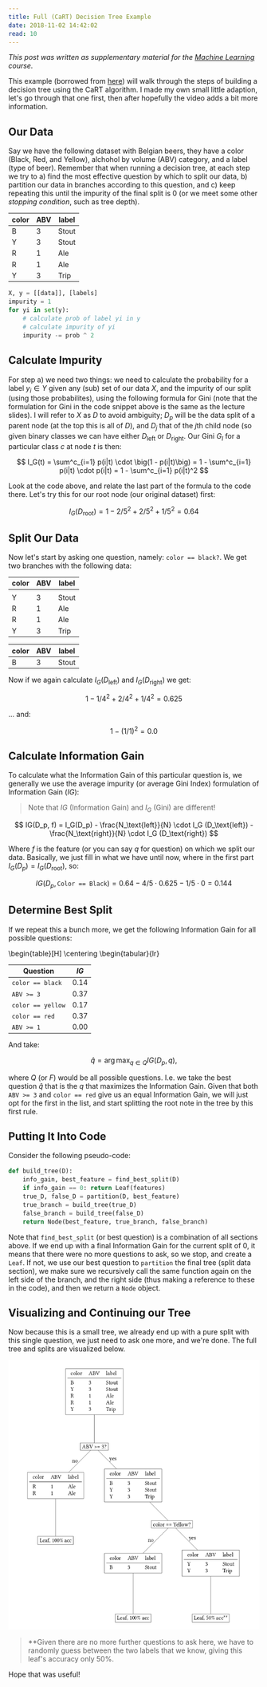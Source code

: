 ```yaml
---
title: Full (CaRT) Decision Tree Example
date: 2018-11-02 14:42:02
read: 10
---
```


*This post was written as supplementary material for the
[Machine Learning](https://github.com/gchrupala/ml-tilburg) course.*

This example (borrowed from [here](https://youtu.be/LDRbO9a6XPU)) will walk through the steps of building a decision tree using the CaRT algorithm. I made my own small little adaption, let's go through that one first, then after hopefully the video adds a bit more information.

## Our Data

Say we have the following dataset with Belgian beers, they have a color (Black, Red, and Yellow), alchohol by volume (ABV) category, and a label (type of beer). Remember that when running a decision tree, at each step we try to a) find the most effective question by which to split our data, b) partition our data in branches according to this question, and c) keep repeating this until the impurity of the final split is 0 (or we meet some other *stopping condition*, such as tree depth).

| color | ABV | label |
| ----- | --- | ----- |
| B     | 3   | Stout |
| Y     | 3   | Stout |
| R     | 1   | Ale   |
| R     | 1   | Ale   |
| Y     | 3   | Trip  |

```python
X, y = [[data]], [labels]
impurity = 1
for yi in set(y):
    # calculate prob of label yi in y
    # calculate impurity of yi
    impurity -= prob ^ 2
```

## Calculate Impurity

For step a) we need two things: we need to calculate the probability for a label $y_i \in Y$ given any (sub) set of our data $X$, and the impurity of our split (using those probabilites), using the following formula for Gini (note that the formulation for Gini in the code snippet above is the same as the lecture slides). I will refer to $X$ as $D$ to avoid ambiguity; $D_p$ will be the data split of a parent node (at the top this is all of $D$), and $D_j$ that of the $j$th child node (so given binary classes we can have either $D_\text{left}$ or $D_\text{right}$. Our Gini $G_I$ for a particular class $c$ at node $t$ is then:

$$
    I_G(t) = \sum^c_{i=1} p(i|t) \cdot \big(1 - p(i|t)\big) = 1 - \sum^c_{i=1} p(i|t) \cdot p(i|t) = 1 - \sum^c_{i=1} p(i|t)^2
$$

Look at the code above, and relate the last part of the formula to the code there. Let's try this for our root node (our original dataset) first:

$$
    I_G(D_\text{root}) = 1 - 2/5^2 + 2/5^2 + 1/5^2 = 0.64
$$

## Split Our Data

Now let's start by asking one question, namely: `color == black?`. We get two branches with the following data:

| color | ABV | label |
| ----- | --- | ----- |
|       |     |       |
| Y     | 3   | Stout |
| R     | 1   | Ale   |
| R     | 1   | Ale   |
| Y     | 3   | Trip  |

| color | ABV | label |
| ----- | --- | ----- |
| B     | 3   | Stout |

Now if we again calculate $I_G(D_{\text{left}})$ and $I_G(D_{\text{right}})$ we get:

$$
    1 - 1/4^2 + 2/4^2 + 1/4^2 = 0.625
$$

... and:

$$
    1 - (1/1)^2 = 0.0
$$

## Calculate Information Gain

To calculate what the Information Gain of this particular question is, we generally we use the average impurity (or average Gini Index) formulation of Information Gain ($IG$):

> Note that $IG$ (Information Gain) and $I_G$ (Gini) are different!

$$
    IG(D_p, f) = I_G(D_p) - \frac{N_\text{left}}{N} \cdot I_G (D_\text{left}) - \frac{N_\text{right}}{N} \cdot I_G (D_\text{right})
$$

Where $f$ is the feature (or you can say $q$ for question) on which we split our data. Basically, we just fill in what we have until now, where in the first part $I_G(D_p) = I_G(D_\text{root})$, so:

$$
    IG(D_p, \texttt{Color == Black}) = 0.64 - 4/5 \cdot 0.625 - 1/5 \cdot 0 = 0.144
$$

## Determine Best Split

If we repeat this a bunch more, we get the following Information Gain for all possible questions:

\begin{table}[H]
\centering
\begin{tabular}{lr}

|  Question                 | $IG$  |
| ------------------------- | ----- |
| `color == black`          | 0.14  |
| `ABV >= 3`                | 0.37  |
| `color == yellow`         | 0.17  |
| `color == red`            | 0.37  |
| `ABV >= 1`                | 0.00  |

And take:

$$
  \hat{q} = \arg \max_{q \in Q} IG(D_p, q),
$$

where $Q$ (or $F$) would be all possible questions. I.e. we take the best question $\hat{q}$ that is the $q$ that maximizes the Information Gain. Given that both `ABV >= 3` and `color == red` give us an equal Information Gain, we will just opt for the first in the list, and start splitting the root note in the tree by this first rule.

## Putting It Into Code

Consider the following pseudo-code:

```python
def build_tree(D):
    info_gain, best_feature = find_best_split(D)
    if info_gain == 0: return Leaf(features)
    true_D, false_D = partition(D, best_feature)
    true_branch = build_tree(true_D)
    false_branch = build_tree(false_D)
    return Node(best_feature, true_branch, false_branch)
```

Note that `find_best_split` (or best question) is a combination of all sections above. If we end up with a final Information Gain for the current split of 0, it means that there were no more questions to ask, so we stop, and create a `Leaf`. If not, we use our best question to `partition` the final tree (split data section), we make sure we recursively call the same function again on the left side of the branch, and the right side (thus making a reference to these in the code), and then we return a `Node` object.

## Visualizing and Continuing our Tree

Now because this is a small tree, we already end up with a pure split with this single question, we just need to ask one more, and we're done. The full tree and splits are visualized below.

![tree](/sources/tree.png)

> \*\*Given there are no more further questions to ask here, we have to randomly guess between the two labels that we know, giving this leaf's accuracy only 50%.

Hope that was useful!
